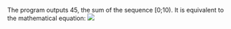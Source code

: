 The program outputs 45, the sum of the sequence [0;10). It is equivalent to the mathematical equation:
<img src="https://latex.codecogs.com/svg.latex?%5Csum_%7Bn%3D0%7D%5E%7B9%7Dn%20%3D%200%20&plus;%201%20&plus;%202%20&plus;%203%20&plus;%204%20&plus;%205%20&plus;%206%20&plus;%207%20&plus;%208%20&plus;%209%20%3D%2045"/>
